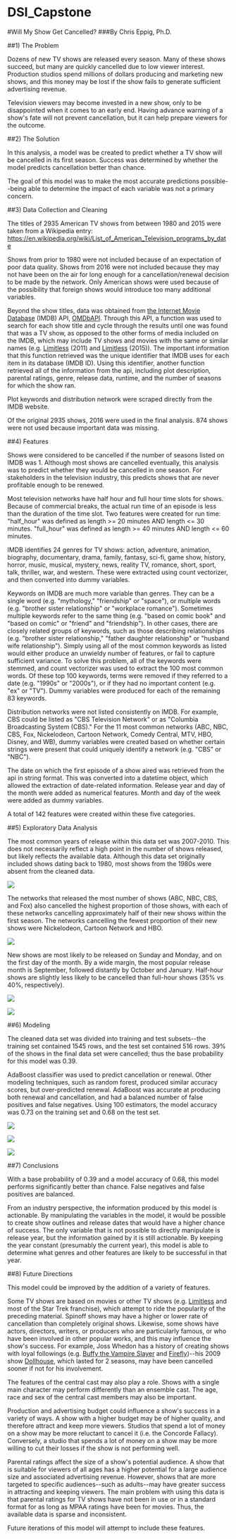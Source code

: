 # DSI_Capstone

#Will My Show Get Cancelled?
###By Chris Eppig, Ph.D.


##1) The Problem

Dozens of new TV shows are released every season. Many of these shows succeed, but many are quickly cancelled due to low viewer interest. Production studios spend millions of dollars producing and marketing new shows, and this money may be lost if the show fails to generate sufficient advertising revenue.

Television viewers may become invested in a new show, only to be disappointed when it comes to an early end. Having advance warning of a show's fate will not prevent cancellation, but it can help prepare viewers for the outcome.

##2) The Solution

In this analysis, a model was be created to predict whether a TV show will be cancelled in its first season. Success was determined by whether the model predicts cancellation better than chance.

The goal of this model was to make the most accurate predictions possible--being able to determine the impact of each variable was not a primary concern.

##3) Data Collection and Cleaning

The titles of 2935 American TV shows from between 1980 and 2015 were taken from a Wikipedia entry: https://en.wikipedia.org/wiki/List_of_American_Television_programs_by_date

Shows from prior to 1980 were not included because of an expectation of poor data quality. Shows from 2016 were not included because they may not have been on the air for long enough for a cancellation/renewal decision to be made by the network. Only American shows were used because of the possibility that foreign shows would introduce too many additional variables.

Beyond the show titles, data was obtained from [the Internet Movie Database](http://www.imdb.com/) (IMDB) API, [OMDbAPI](http://www.omdbapi.com). Through this API, a function was used to search for each show title and cycle through the results until one was found that was a TV show, as opposed to the other forms of media included on the IMDB, which may include TV shows and movies with the same or similar names (e.g. [Limitless](http://www.imdb.com/title/tt1219289/?ref_=nv_sr_2) (2011) and [Limitless](http://www.imdb.com/title/tt4422836/?ref_=nv_sr_1) (2015)). The important information that this function retrieved was the unique identifier that IMDB uses for each item in its database (IMDB ID). Using this identifier, another function retrieved all of the information from the api, including plot description, parental ratings, genre, release data, runtime, and the number of seasons for which the show ran.

Plot keywords and distribution network were scraped directly from the IMDB website.

Of the original 2935 shows, 2016 were used in the final analysis. 874 shows were not used because important data was missing.

##4) Features

Shows were considered to be cancelled if the number of seasons listed on IMDB was 1. Although most shows are cancelled eventually, this analysis was to predict whether they would be cancelled in one season. For stakeholders in the television industry, this predicts shows that are never profitable enough to be renewed.

Most television networks have half hour and full hour time slots for shows. Because of commercial breaks, the actual run time of an episode is less than the duration of the time slot. Two features were created for run time: "half_hour" was defined as length >= 20 minutes AND length <= 30 minutes. "full_hour" was defined as length >= 40 minutes AND length <= 60 minutes.

IMDB identifies 24 genres for TV shows: action, adventure, animation, biography, documentary, drama, family, fantasy, sci-fi, game show, history, horror, music, musical, mystery, news, reality TV, romance, short, sport, talk, thriller, war, and western. These were extracted using count vectorizer, and then converted into dummy variables.

Keywords on IMDB are much more variable than genres. They can be a single word (e.g. "mythology," "friendship" or "space"), or multiple words (e.g. "brother sister relationship" or "workplace romance"). Sometimes multiple keywords refer to the same thing (e.g. "based on comic book" and "based on comic" or "friend" and "friendship"). In other cases, there are closely related groups of keywords, such as those describing relationships (e.g. "brother sister relationship," "father daughter relationship" or "husband wife relationship"). Simply using all of the most common keywords as listed would either produce an unwieldy number of features, or fail to capture sufficient variance. To solve this problem, all of the keywords were stemmed, and count vectorizer was used to extract the 100 most common words. Of these top 100 keywords, terms were removed if they referred to a date (e.g. "1990s" or "2000s"), or if they had no important content (e.g. "ex" or "TV"). Dummy variables were produced for each of the remaining 83 keywords.

Distribution networks were not listed consistently on IMDB. For example, CBS could be listed as "CBS Television Network" or as "Columbia Broadcasting System (CBS)." For the 11 most common networks (ABC, NBC, CBS, Fox, Nickelodeon, Cartoon Network, Comedy Central, MTV, HBO, Disney, and WB), dummy variables were created based on whether certain strings were present that could uniquely identify a network (e.g. "CBS" or "NBC").

The date on which the first episode of a show aired was retrieved from the api in string format. This was converted into a datetime object, which allowed the extraction of date-related information. Release year and day of the month were added as numerical features. Month and day of the week were added as dummy variables.

A total of 142 features were created within these five categories.

##5) Exploratory Data Analysis

The most common years of release within this data set was 2007-2010. This does not necessarily reflect a high point in the number of shows released, but likely reflects the available data. Although this data set originally included shows dating back to 1980, most shows from the 1980s were absent from the cleaned data.

![](https://github.com/cgeppig/DSI_Capstone/blob/master/figures/yearly.png)

The networks that released the most number of shows (ABC, NBC, CBS, and Fox) also cancelled the highest proportion of those shows, with each of these networks cancelling approximately half of their new shows within the first season. The networks cancelling the fewest proportion of their new shows were Nickelodeon, Cartoon Network and HBO.

![](https://github.com/cgeppig/DSI_Capstone/blob/master/figures/networks.png)

New shows are most likely to be released on Sunday and Monday, and on the first day of the month. By a wide margin, the most popular release month is September, followed distantly by October and January. Half-hour shows are slightly less likely to be cancelled than full-hour shows (35% vs 40%, respectively).

![](https://github.com/cgeppig/DSI_Capstone/blob/master/figures/weekdays.png)

![](https://github.com/cgeppig/DSI_Capstone/blob/master/figures/month.png)


##6) Modeling

The cleaned data set was divided into training and test subsets--the training set contained 1545 rows, and the test set contained 516 rows. 39% of the shows in the final data set were cancelled; thus the base probability for this model was 0.39.

AdaBoost classifier was used to predict cancellation or renewal. Other modeling techniques, such as random forest, produced similar accuracy scores, but over-predicted renewal. AdaBoost was accurate at producing both renewal and cancellation, and had a balanced number of false positives and false negatives. Using 100 estimators, the model accuracy was 0.73 on the training set and 0.68 on the test set.

![](https://github.com/cgeppig/DSI_Capstone/blob/master/figures/classification_report.png)

![](https://github.com/cgeppig/DSI_Capstone/blob/master/figures/confusion_matrix.png)

![](https://github.com/cgeppig/DSI_Capstone/blob/master/figures/adaboost_roc.png)


##7) Conclusions

With a base probability of 0.39 and a model accuracy of 0.68, this model performs significantly better than chance. False negatives and false positives are balanced.

From an industry perspective, the information produced by this model is actionable. By manipulating the variables in the model, it would be possible to create show outlines and release dates that would have a higher chance of success. The only variable that is not possible to directly manipulate is release year, but the information gained by it is still actionable. By keeping the year constant (presumably the current year), this model is able to determine what genres and other features are likely to be successful in that year.

##8) Future Directions

This model could be improved by the addition of a variety of features.

Some TV shows are based on movies or other TV shows (e.g. [Limitless](http://www.imdb.com/title/tt4422836/?ref_=nv_sr_1) and most of the Star Trek franchise), which attempt to ride the popularity of the preceding material. Spinoff shows may have a higher or lower rate of cancellation than completely original shows. Likewise, some shows have actors, directors, writers, or producers who are particularly famous, or who have been involved in other popular works, and this may influence the show's success. For example, Joss Whedon has a history of creating shows with loyal followings (e.g. [Buffy the Vampire Slayer](http://www.imdb.com/title/tt0118276/?ref_=nv_sr_1) and [Firefly](http://www.imdb.com/title/tt0303461/?ref_=nv_sr_1))--his 2009 show [Dollhouse](http://www.imdb.com/title/tt1135300/?ref_=nv_sr_1), which lasted for 2 seasons, may have been cancelled sooner if not for his involvement.

The features of the central cast may also play a role. Shows with a single main character may perform differently than an ensemble cast. The age, race and sex of the central cast members may also be important.

Production and advertising budget could influence a show's success in a variety of ways. A show with a higher budget may be of higher quality, and therefore attract and keep more viewers. Studios that spend a lot of money on a show may be more reluctant to cancel it (i.e. the Concorde Fallacy). Conversely, a studio that spends a lot of money on a show may be more willing to cut their losses if the show is not performing well.

Parental ratings affect the size of a show's potential audience. A show that is suitable for viewers of all ages has a higher potential for a large audience size and associated advertising revenue. However, shows that are more targeted to specific audiences--such as adults--may have greater success in attracting and keeping viewers. The main problem with using this data is that parental ratings for TV shows have not been in use or in a standard format for as long as MPAA ratings have been for movies. Thus, the available data is sparse and inconsistent.

Future iterations of this model will attempt to include these features.

